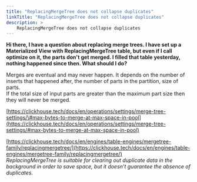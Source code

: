 ```yaml
---
title: "ReplacingMergeTree does not collapse duplicates"
linkTitle: "ReplacingMergeTree does not collapse duplicates"
description: >
    ReplacingMergeTree does not collapse duplicates
---
```


**Hi there, I have a question about replacing merge trees. I have set up a Materialized View with ReplacingMergeTree table, but even if I call optimize on it, the parts don't get merged. I filled that table yesterday, nothing happened since then. What should I do?**

Merges are eventual and may never happen. It depends on the number of inserts that happened after, the number of parts in the partition, size of parts.  
If the total size of input parts are greater than the maximum part size then they will never be merged.

[https://clickhouse.tech/docs/en/operations/settings/merge-tree-settings/\#max-bytes-to-merge-at-max-space-in-pool](https://clickhouse.tech/docs/en/operations/settings/merge-tree-settings/#max-bytes-to-merge-at-max-space-in-pool)

[https://clickhouse.tech/docs/en/engines/table-engines/mergetree-family/replacingmergetree/](https://clickhouse.tech/docs/en/engines/table-engines/mergetree-family/replacingmergetree/)  
_ReplacingMergeTree is suitable for clearing out duplicate data in the background in order to save space, but it doesn’t guarantee the absence of duplicates._



